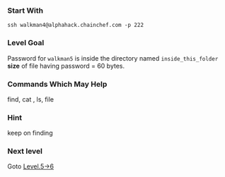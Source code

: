 ### Start With
`ssh walkman4@alphahack.chainchef.com -p 222`   

### Level Goal
Password for `walkman5` is inside the directory named `inside_this_folder`  
**size** of file having password = 60 bytes.

### Commands Which May Help
find, cat , ls, file

### Hint
keep on finding

### Next level
Goto [Level.5->6](/Levels/Level.5->6.md)